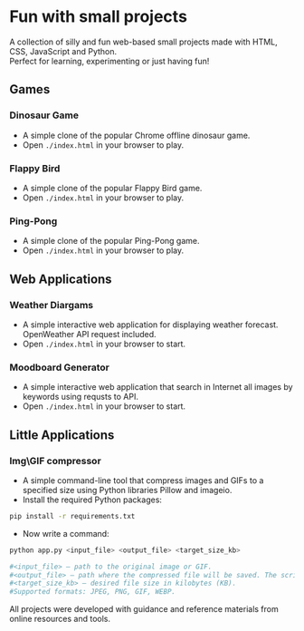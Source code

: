 # Fun with small projects

A collection of silly and fun web-based small projects made with HTML, CSS, JavaScript and Python.  
Perfect for learning, experimenting or just having fun!

## Games

### Dinosaur Game
- A simple clone of the popular Chrome offline dinosaur game.
- Open `./index.html` in your browser to play.

### Flappy Bird
- A simple clone of the popular Flappy Bird game.
- Open `./index.html` in your browser to play.

### Ping-Pong
- A simple clone of the popular Ping-Pong game.
- Open `./index.html` in your browser to play.

## Web Applications

### Weather Diargams
- A simple interactive web application for displaying weather forecast. OpenWeather API request included.
- Open `./index.html` in your browser to start.

### Moodboard Generator
- A simple interactive web application that search in Internet all images by keywords using requsts to API.
- Open `./index.html` in your browser to start.

## Little Applications

### Img\GIF compressor
- A simple command-line tool that compress images and GIFs to a specified size using Python libraries Pillow and imageio.
- Install the required Python packages:
```bash
pip install -r requirements.txt
```

- Now write a command:
```bash
python app.py <input_file> <output_file> <target_size_kb>

#<input_file> – path to the original image or GIF.
#<output_file> – path where the compressed file will be saved. The script will create it automatically.
#<target_size_kb> – desired file size in kilobytes (KB).
#Supported formats: JPEG, PNG, GIF, WEBP.
```

All projects were developed with guidance and reference materials from online resources and tools.
